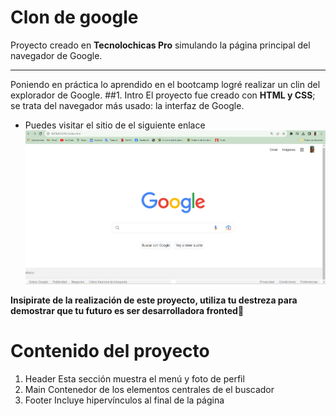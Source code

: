 # Clon de google
Proyecto creado en **Tecnolochicas Pro** simulando la página principal del navegador de Google.
********
Poniendo en práctica lo aprendido en el bootcamp logré realizar un clin del explorador de Google.
##1. Intro
El proyecto fue creado con **HTML y CSS**; se trata del navegador más usado: la interfaz de Google.
* Puedes visitar el sitio de el siguiente enlace 
![Google](imagenes/Captura-Clon.png)

**Insipirate de la realización de este proyecto, utiliza tu destreza para demostrar que tu futuro es ser desarrolladora fronted💪**

# Contenido del proyecto
1. Header 
Esta sección muestra el menú y foto de perfil 
2. Main
Contenedor de los elementos centrales de el buscador
3. Footer
Incluye hipervínculos al final de la página
